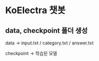 # KoElectra 챗봇

## data, checkpoint 폴더 생성

data -> input.txt / category.txt / answer.txt

checkpoint -> 학습된 모델



